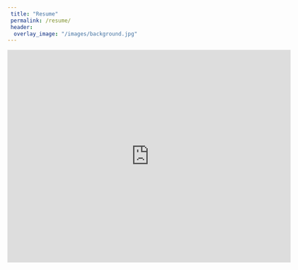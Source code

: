 ```yaml
---
 title: "Resume"
 permalink: /resume/
 header:
  overlay_image: "/images/background.jpg"
---
```



  <iframe frameborder="0" scrolling="no"
     width="640" height="480"
     src="https://jmmerrell.github.io/resume.pdf#zoom=150">
  </iframe>
<!-- <embed src="https://jmmerrell.github.io/resume.pdf#zoom=150" width="100%" height="600px" type="application/pdf" frameborder="0" allowfullscreen/> -->
